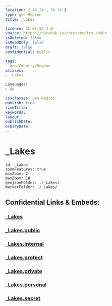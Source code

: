```yaml
---
location: [ 46.24 , 30.33 ] 
type: geo-Region
title: _Lakes

license: CC BY-SA 4.0
source: https://datahub.io/core/country-codes
isDeleted: false
isReadOnly: false
draft: false
confidential: public

tags:
- geo/Country/Region
aliases:
- _Lakes

Languages:
- de

cssclasses: geo-Region
publish: true
linkTitle: 
keywords: 
layout: 
publishDate: 
expiryDate: 
---
```


# _Lakes

```leaflet
id: _Lakes
zoomFeatures: true 
minZoom: 2 
maxZoom: 18
geojsonFolder: ./_Lakes/
markerFolder: ./_Lakes/
```


## Confidential Links & Embeds: 

### [_Lakes](/_Standards/Earth/Continent/Europe/Europe~East/Ukraine/Regions~Ukraine/Odessa/_Lakes.md) 

### [_Lakes.public](/_public/Earth/Continent/Europe/Europe~East/Ukraine/Regions~Ukraine/Odessa/_Lakes.public.md) 

### [_Lakes.internal](/_internal/Earth/Continent/Europe/Europe~East/Ukraine/Regions~Ukraine/Odessa/_Lakes.internal.md) 

### [_Lakes.protect](/_protect/Earth/Continent/Europe/Europe~East/Ukraine/Regions~Ukraine/Odessa/_Lakes.protect.md) 

### [_Lakes.private](/_private/Earth/Continent/Europe/Europe~East/Ukraine/Regions~Ukraine/Odessa/_Lakes.private.md) 

### [_Lakes.personal](/_personal/Earth/Continent/Europe/Europe~East/Ukraine/Regions~Ukraine/Odessa/_Lakes.personal.md) 

### [_Lakes.secret](/_secret/Earth/Continent/Europe/Europe~East/Ukraine/Regions~Ukraine/Odessa/_Lakes.secret.md)

